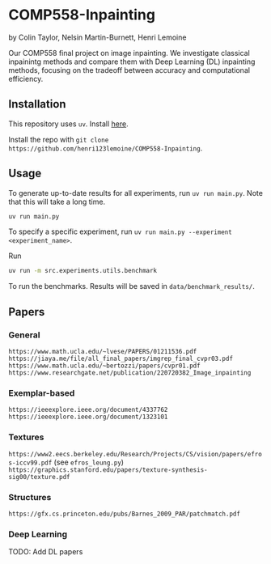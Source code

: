 # COMP558-Inpainting

by Colin Taylor, Nelsin Martin-Burnett, Henri Lemoine

Our COMP558 final project on image inpainting. We investigate classical inpainintg methods and compare them with Deep Learning (DL) inpainting methods, focusing on the tradeoff between accuracy and computational efficiency.

## Installation

This repository uses `uv`. Install [here](https://docs.astral.sh/uv/getting-started/installation/).

Install the repo with `git clone https://github.com/henri123lemoine/COMP558-Inpainting`.

## Usage

To generate up-to-date results for all experiments, run `uv run main.py`. Note that this will take a long time.
```bash
uv run main.py
```
To specify a specific experiment, run `uv run main.py --experiment <experiment_name>`.

Run
```bash
uv run -m src.experiments.utils.benchmark
```
To run the benchmarks. Results will be saved in `data/benchmark_results/`.

## Papers

### General

`https://www.math.ucla.edu/~lvese/PAPERS/01211536.pdf`
`https://jiaya.me/file/all_final_papers/imgrep_final_cvpr03.pdf`
`https://www.math.ucla.edu/~bertozzi/papers/cvpr01.pdf`
`https://www.researchgate.net/publication/220720382_Image_inpainting`

### Exemplar-based

`https://ieeexplore.ieee.org/document/4337762`
`https://ieeexplore.ieee.org/document/1323101`

### Textures

`https://www2.eecs.berkeley.edu/Research/Projects/CS/vision/papers/efros-iccv99.pdf` (see `efros_leung.py`)
`https://graphics.stanford.edu/papers/texture-synthesis-sig00/texture.pdf`

### Structures

`https://gfx.cs.princeton.edu/pubs/Barnes_2009_PAR/patchmatch.pdf`

### Deep Learning

TODO: Add DL papers
